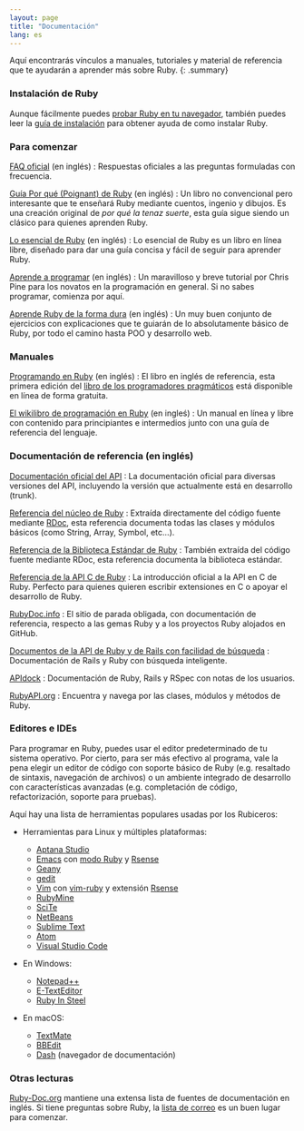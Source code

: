 ```yaml
---
layout: page
title: "Documentación"
lang: es
---
```


Aquí encontrarás vínculos a manuales, tutoriales y material de referencia
que te ayudarán a aprender más sobre Ruby.
{: .summary}

### Instalación de Ruby

Aunque fácilmente puedes [probar Ruby en tu navegador][1], también puedes
leer la [guía de instalación](installation/) para obtener ayuda de
como instalar Ruby.

### Para comenzar

[FAQ oficial](/en/documentation/faq/) (en inglés)
: Respuestas oficiales a las preguntas formuladas con frecuencia.

[Guía Por qué (Poignant) de Ruby][5] (en inglés)
: Un libro no convencional pero interesante que te enseñará Ruby mediante
  cuentos, ingenio y dibujos.  Es una creación original de
  *por qué la tenaz suerte*, esta guía sigue siendo un clásico para
  quienes aprenden Ruby.

[Lo esencial de Ruby][7] (en inglés)
: Lo esencial de Ruby es un libro en línea libre, diseñado para dar una
  guía concisa y fácil de seguir para aprender Ruby.

[Aprende a programar][8] (en inglés)
: Un maravilloso y breve tutorial por Chris Pine para los novatos en la
  programación en general. Si no sabes programar, comienza por aquí.

[Aprende Ruby de la forma dura][38] (en inglés)
: Un muy buen conjunto de ejercicios con explicaciones que te guiarán
  de lo absolutamente básico de Ruby, por todo el camino hasta POO y
  desarrollo web.


### Manuales

[Programando en Ruby][9] (en inglés)
: El libro en inglés de referencia, esta primera edición del
  [libro de los programadores pragmáticos][10] está disponible en línea
  de forma gratuita.


[El wikilibro de programación en Ruby][12] (en ingleś)
: Un manual en línea y libre con contenido para principiantes e intermedios
  junto con una guía de referencia del lenguaje.


### Documentación de referencia (en inglés)

[Documentación oficial del API][docs-rlo-en]
: La documentación oficial para diversas versiones del API, incluyendo
  la versión que actualmente está en desarrollo (trunk).

[Referencia del núcleo de Ruby][13]
: Extraída directamente del código fuente mediante [RDoc][8], esta
  referencia documenta todas las clases y módulos básicos (como String,
  Array, Symbol, etc…).

[Referencia de la Biblioteca Estándar de Ruby][15]
: También extraída del código fuente mediante RDoc, esta referencia
  documenta la biblioteca estándar.

[Referencia de la API C de Ruby][extensions]
: La introducción oficial a la API en C de Ruby.
  Perfecto para quienes quieren escribir extensiones en C
  o apoyar el desarrollo de Ruby.

[RubyDoc.info][16]
: El sitio de parada obligada, con documentación de referencia, respecto
  a las gemas Ruby y a los proyectos Ruby alojados en GitHub.

[Documentos de la API de Ruby y de Rails con facilidad de búsqueda][17]
: Documentación de Rails y Ruby con búsqueda inteligente.

[APIdock][18]
: Documentación de Ruby, Rails y RSpec con notas de los usuarios.

[RubyAPI.org][rubyapi-org]
: Encuentra y navega por las clases, módulos y métodos de Ruby.


### Editores e IDEs

Para programar en Ruby, puedes usar el editor predeterminado de tu sistema
operativo.  Por cierto, para ser más efectivo al programa, vale la pena
elegir un editor de código con soporte básico de Ruby (e.g. resaltado
de sintaxis, navegación de archivos) o un ambiente integrado de
desarrollo con características avanzadas (e.g. completación de código,
refactorización, soporte para pruebas).

Aquí hay una lista de herramientas populares usadas por los
Rubiceros:

* Herramientas para Linux y múltiples plataformas:
  * [Aptana Studio][19]
  * [Emacs][20] con [modo Ruby][21] y [Rsense][22]
  * [Geany][23]
  * [gedit][24]
  * [Vim][25] con [vim-ruby][26] y extensión [Rsense][22]
  * [RubyMine][27]
  * [SciTe][28]
  * [NetBeans][36]
  * [Sublime Text][37]
  * [Atom][atom]
  * [Visual Studio Code][vscode]

* En Windows:
  * [Notepad++][29]
  * [E-TextEditor][30]
  * [Ruby In Steel][31]

* En macOS:
  * [TextMate][32]
  * [BBEdit][33]
  * [Dash][39] (navegador de documentación)


### Otras lecturas

[Ruby-Doc.org][34] mantiene una extensa lista de fuentes de
documentación en inglés.
Si tiene preguntas sobre Ruby, la
[lista de correo](/es/community/mailing-lists/) es un buen lugar para
comenzar.




[1]: https://try.ruby-lang.org/
[5]: https://poignant.guide
[7]: http://www.techotopia.com/index.php/Ruby_Essentials
[8]: http://pine.fm/LearnToProgram/
[9]: http://www.ruby-doc.org/docs/ProgrammingRuby/
[10]: http://pragmaticprogrammer.com/titles/ruby/index.html
[12]: http://en.wikibooks.org/wiki/Ruby_programming_language
[13]: http://www.ruby-doc.org/core
[14]: https://ruby.github.io/rdoc/
[15]: http://www.ruby-doc.org/stdlib
[extensions]: https://docs.ruby-lang.org/en/master/extension_rdoc.html
[16]: http://www.rubydoc.info/
[17]: http://rubydocs.org/
[18]: http://apidock.com/
[rubyapi-org]: https://rubyapi.org/
[19]: http://www.aptana.com/
[20]: http://www.gnu.org/software/emacs/
[21]: http://www.emacswiki.org/emacs/RubyMode
[22]: http://rsense.github.io/
[23]: http://www.geany.org/
[24]: http://projects.gnome.org/gedit/screenshots.html
[25]: http://www.vim.org/
[26]: https://github.com/vim-ruby/vim-ruby
[27]: http://www.jetbrains.com/ruby/
[28]: http://www.scintilla.org/SciTE.html
[29]: http://notepad-plus-plus.org/
[30]: http://www.e-texteditor.com/
[31]: http://www.sapphiresteel.com/
[32]: http://macromates.com/
[33]: https://www.barebones.com/products/bbedit/
[34]: http://ruby-doc.org
[36]: https://netbeans.org/
[37]: http://www.sublimetext.com/
[38]: https://learncodethehardway.org/ruby/
[39]: http://kapeli.com/dash
[docs-rlo-en]: https://docs.ruby-lang.org/en/
[atom]: https://atom.io/
[vscode]: https://code.visualstudio.com/
